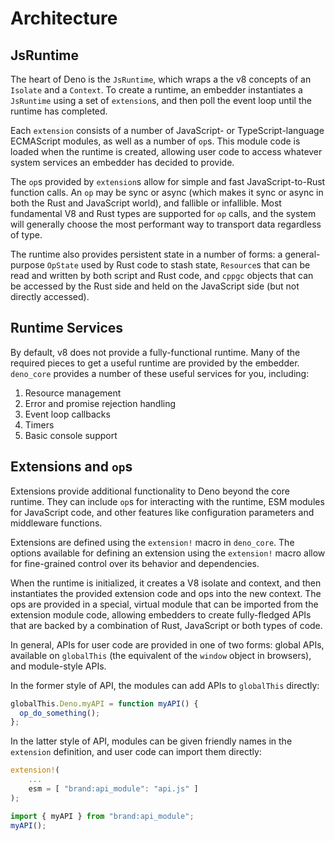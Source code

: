 # Architecture

## JsRuntime

The heart of Deno is the `JsRuntime`, which wraps a the v8 concepts of an
`Isolate` and a `Context`. To create a runtime, an embedder instantiates a
`JsRuntime` using a set of `extension`s, and then poll the event loop until the
runtime has completed.

Each `extension` consists of a number of JavaScript- or TypeScript-language
ECMAScript modules, as well as a number of `op`s. This module code is loaded
when the runtime is created, allowing user code to access whatever system
services an embedder has decided to provide.

The `op`s provided by `extension`s allow for simple and fast JavaScript-to-Rust
function calls. An `op` may be sync or async (which makes it sync or async in
both the Rust and JavaScript world), and fallible or infallible. Most
fundamental V8 and Rust types are supported for `op` calls, and the system will
generally choose the most performant way to transport data regardless of type.

The runtime also provides persistent state in a number of forms: a
general-purpose `OpState` used by Rust code to stash state, `Resource`s that can
be read and written by both script and Rust code, and `cppgc` objects that can
be accessed by the Rust side and held on the JavaScript side (but not directly
accessed).

## Runtime Services

By default, v8 does not provide a fully-functional runtime. Many of the required
pieces to get a useful runtime are provided by the embedder. `deno_core`
provides a number of these useful services for you, including:

1. Resource management
2. Error and promise rejection handling
3. Event loop callbacks
4. Timers
5. Basic console support

## Extensions and `op`s

Extensions provide additional functionality to Deno beyond the core runtime.
They can include `op`s for interacting with the runtime, ESM modules for
JavaScript code, and other features like configuration parameters and middleware
functions.

Extensions are defined using the `extension!` macro in `deno_core`. The options
available for defining an extension using the `extension!` macro allow for
fine-grained control over its behavior and dependencies.

When the runtime is initialized, it creates a V8 isolate and context, and then
instantiates the provided extension code and ops into the new context. The ops
are provided in a special, virtual module that can be imported from the
extension module code, allowing embedders to create fully-fledged APIs that are
backed by a combination of Rust, JavaScript or both types of code.

In general, APIs for user code are provided in one of two forms: global APIs,
available on `globalThis` (the equivalent of the `window` object in browsers),
and module-style APIs.

In the former style of API, the modules can add APIs to `globalThis` directly:

```ts
globalThis.Deno.myAPI = function myAPI() {
  op_do_something();
};
```

In the latter style of API, modules can be given friendly names in the
`extension` definition, and user code can import them directly:

```rust
extension!(
    ...
    esm = [ "brand:api_module": "api.js" ]
);
```

```ts
import { myAPI } from "brand:api_module";
myAPI();
```
